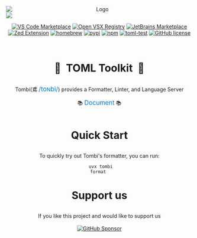 <div align="center" style="display: flex; flex-direction: column; gap: 0;">
    <img src="https://raw.githubusercontent.com/tombi-toml/tombi/refs/heads/main/docs/public/tombi.svg" alt="Logo" style="display: block; margin: 0;">
    <img src="https://raw.githubusercontent.com/tombi-toml/tombi/refs/heads/main/docs/public/demo.gif" style="display: block; margin: 0;" />
</div>

<div align="center">

[![VS Code Marketplace](https://img.shields.io/visual-studio-marketplace/v/tombi-toml.tombi?label=VS%20Code%20Marketplace&logo=visual-studio-code&labelColor=374151&color=60a5fa)](https://marketplace.visualstudio.com/items?itemName=tombi-toml.tombi)
[![Open VSX Registry](https://img.shields.io/open-vsx/v/tombi-toml/tombi?label=Open%20VSX%20Registry&labelColor=374151&color=60a5fa)](https://open-vsx.org/extension/tombi-toml/tombi)
[![JetBrains Marketplace](https://img.shields.io/jetbrains/plugin/v/28017-tombi?label=JetBrains%20Marketplace&labelColor=374151&color=60a5fa)](https://plugins.jetbrains.com/plugin/28017-tombi)
[![Zed Extension](https://img.shields.io/badge/Zed%20Extension-v0.2.0-blue?labelColor=374151&color=60a5fa)](https://zed.dev/extensions/tombi)
[![homebrew](https://img.shields.io/homebrew/v/tombi.svg?labelColor=374151&color=60a5fa)](https://formulae.brew.sh/formula/tombi)
[![pypi](https://img.shields.io/pypi/v/tombi.svg?labelColor=374151&color=60a5fa)](https://pypi.python.org/pypi/tombi)
[![npm](https://img.shields.io/npm/v/tombi.svg?labelColor=374151&color=60a5fa)](https://www.npmjs.com/package/tombi)
[![toml-test](https://github.com/tombi-toml/tombi/actions/workflows/toml-test.yml/badge.svg)](https://github.com/tombi-toml/tombi/actions)
[![GitHub license](https://badgen.net/github/license/tombi-toml/tombi?style=flat-square&labelColor=374151)](https://github.com/tombi-toml/tombi/blob/main/LICENSE)

</div>

<br>

<div align="center">
    <h2 align="center" style="font-size: 2.0em; margin-bottom: 30px;">
        <span aria-hidden="true">🦅&nbsp;</span>
        <strong>TOML Toolkit</strong>
        <span aria-hidden="true">&nbsp;🦅</span>
    </h2>
    Tombi(鳶 <a href="https://ipa-reader.com/?text=toɴbi" style="font-size: 1.2em; color: #007acc; text-decoration: none;">/toɴbi/</a>) provides a Formatter, Linter, and Language Server
    <br><br>
    <span aria-hidden="true">📚</span>
    <a href="https://tombi-toml.github.io/tombi" style="font-size: 1.2em; color: #007acc; text-decoration: none;">Document</a>
    <span aria-hidden="true">📚</span>
</div>

<br>

<div align="center">
<h2 align="center" style="font-size: 2.0em; margin-bottom: 30px;">
<strong>Quick Start</strong>
</h2>

To quickly try out Tombi's formatter, you can run:

<code style="display: block; white-space: pre-wrap;">    uvx tombi format    </code>
</div>

<div align="center">
    <h2 align="center" style="font-size: 2.0em; margin-bottom: 30px;">
        <strong>Support us</strong>
    </h2>
    If you like this project and would like to support us
    <br><br>
    <a href="https://github.com/sponsors/tombi-toml">
        <img src="https://img.shields.io/static/v1?label=Sponsor&message=%E2%9D%A4&logo=GitHub&color=ff69b4" alt="GitHub Sponsor">
    </a>
</div>
